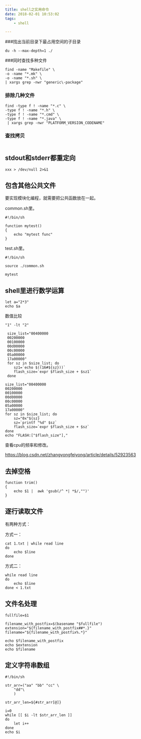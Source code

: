 ```yaml
---
title: shell之实用命令
date: 2018-02-01 10:53:02
tags:
	- shell

---
```


###找出当前目录下最占用空间的子目录

```
du -h --max-depth=1 ./
```

###同时查找多种文件

```
find -name "Makefile" \
-o -name "*.mk" \
-o -name "*.sh" \
| xargs grep -nwr "generic\-package"
```

### 排除几种文件

```
find -type f ! -name "*.c" \
-type f ! -name "*.h" \
-type f ! -name "*.cmd" \
-type f ! -name "*.java" \
 | xargs grep -nwr "PLATFORM_VERSION_CODENAME"
```

### 查找拷贝

```

```

## stdout和stderr都重定向

```
xxx > /dev/null 2>&1
```

## 包含其他公共文件

要实现模块化编程，就需要把公共函数放在一起。

common.sh里。

```
#!/bin/sh

function mytest()
{
	echo "mytest func"
}
```

test.sh里。

```
#!/bin/sh

source ./common.sh

mytest
```



## shell里进行数学运算

```
let a="2*3"
echo $a
```

数值比较

```
"1" -lt "2"
```

```
 size_list="00400000
 00200000
 00100000
 00d00000
 00c00000
 05a00000
 17a00000"
 for sz in $size_list; do
 	sz1=`echo $((16#${sz}))`
 	flash_size=`expr $flash_size + $sz1`
 done
```

```
size_list="00400000
00200000
00100000
00d00000
00c00000
05a00000
17a00000"
for sz in $size_list; do
	sz="0x"${sz}
	sz=`printf "%d" $sz`
	flash_size=`expr $flash_size + $sz`
done
echo "FLASH:["$flash_size"],"
```



查看cpu的频率和修改。

https://blog.csdn.net/zhangyongfeiyong/article/details/52923563



## 去掉空格

```
function trim() 
{ 
	echo $1 |  awk 'gsub(/^ *| *$/,"")'
}
```

## 逐行读取文件

有两种方式：

方式一：

```
cat 1.txt | while read line
do
	echo $line
done
```

方式二：

```
while read line
do 
	echo $line
done < 1.txt
```

## 文件名处理

```
fullfile=$1

filename_with_postfix=$(basename "$fullfile")
extension="${filename_with_postfix##*.}"
filename="${filename_with_postfix%.*}"

echo $filename_with_postfix
echo $extension
echo $filename
```

## 定义字符串数组

```
#!/bin/sh

str_arr=("aa" "bb" "cc" \
	"dd"\
	)

str_arr_len=${#str_arr[@]}

i=0
while [[ $i -lt $str_arr_len ]]
do
	let i++
done
echo $i

```

